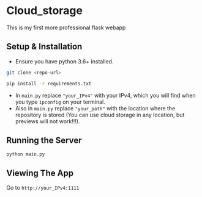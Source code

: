# Cloud_storage

This is my first more professional flask webapp


## Setup & Installation
- Ensure you have python 3.6+ installed.

```bash
git clone <repo-url>
```
```bash
pip install -r requirements.txt
```

- In ```main.py``` replace ```"your_IPv4"``` with your IPv4, which you will find when you type ```ipconfig``` on your terminal.
- Also in ```main.py``` replace ```"your_path"``` with the location where the repository is stored (You can use cloud storage in any location, but previews will not work!!!).


## Running the Server
```
python main.py
```

## Viewing The App

Go to `http://your_IPv4:1111`
